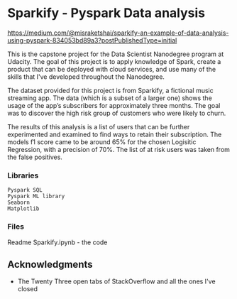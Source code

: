 # Sparkify - Pyspark Data analysis

https://medium.com/@misraketshai/sparkify-an-example-of-data-analysis-using-pyspark-834053bd89a3?postPublishedType=initial

This is the capstone project for the Data Scientist Nanodegree program at Udacity. The goal of this project is to apply knowledge of Spark, create a product that can be deployed with cloud services, and use many of the skills that I've developed throughout the Nanodegree. 

The dataset provided for this project is from Sparkify, a fictional music streaming app. The data (which is a subset of a larger one) shows the usage of the app’s subscribers for approximately three months. The goal was to discover the high risk group of customers who were likely to churn.

The results of this analysis is a list of users that can be further experimented and examined to find ways to retain their subscription. The models f1 score came to be around 65% for the chosen Logisitic Regression, with a precision of 70%. The list of at risk users was taken from the false positives. 

### Libraries

```
Pyspark SQL 
Pyspark ML library
Seaborn
Matplotlib
```

### Files

Readme
Sparkify.ipynb - the code 


## Acknowledgments

* The Twenty Three open tabs of StackOverflow and all the ones I've closed

